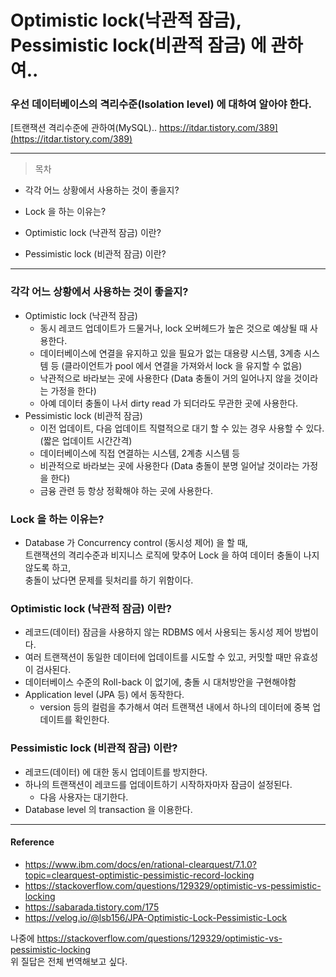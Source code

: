 # Optimistic lock(낙관적 잠금), Pessimistic lock(비관적 잠금) 에 관하여..

### 우선 데이터베이스의 격리수준(Isolation level) 에 대하여 알아야 한다.

[트랜잭션 격리수준에 관하여(MySQL).. https://itdar.tistory.com/389](https://itdar.tistory.com/389)

---

> 목차

- 각각 어느 상황에서 사용하는 것이 좋을지?

- Lock 을 하는 이유는?

- Optimistic lock (낙관적 잠금) 이란?

- Pessimistic lock (비관적 잠금) 이란?



---

### 각각 어느 상황에서 사용하는 것이 좋을지?
- Optimistic lock (낙관적 잠금)
    - 동시 레코드 업데이트가 드물거나, lock 오버헤드가 높은 것으로 예상될 때 사용한다.
    - 데이터베이스에 연결을 유지하고 있을 필요가 없는 대용량 시스템, 3계층 시스템 등 (클라이언트가 pool 에서 연결을 가져와서 lock 을 유지할 수 없음)
    - 낙관적으로 바라보는 곳에 사용한다 (Data 충돌이 거의 일어나지 않을 것이라는 가정을 한다)
    - 아예 데이터 충돌이 나서 dirty read 가 되더라도 무관한 곳에 사용한다.
- Pessimistic lock (비관적 잠금)
    - 이전 업데이트, 다음 업데이트 직렬적으로 대기 할 수 있는 경우 사용할 수 있다. (짧은 업데이트 시간간격)
    - 데이터베이스에 직접 연결하는 시스템, 2계층 시스템 등
    - 비관적으로 바라보는 곳에 사용한다 (Data 충돌이 분명 일어날 것이라는 가정을 한다)
    - 금융 관련 등 항상 정확해야 하는 곳에 사용한다.

### Lock 을 하는 이유는?
- Database 가 Concurrency control (동시성 제어) 을 할 때,  
  트랜잭션의 격리수준과 비지니스 로직에 맞추어 Lock 을 하여
  데이터 충돌이 나지 않도록 하고,  
  충돌이 났다면 문제를 뒷처리를 하기 위함이다.

### Optimistic lock (낙관적 잠금) 이란?
- 레코드(데이터) 잠금을 사용하지 않는 RDBMS 에서 사용되는 동시성 제어 방법이다.
- 여러 트랜잭션이 동일한 데이터에 업데이트를 시도할 수 있고, 커밋할 때만 유효성이 검사된다.
- 데이터베이스 수준의 Roll-back 이 없기에, 충돌 시 대처방안을 구현해야함
- Application level (JPA 등) 에서 동작한다.
    - version 등의 컬럼을 추가해서 여러 트랜잭션 내에서 하나의 데이터에 중복 업데이트를 확인한다.

### Pessimistic lock (비관적 잠금) 이란?
- 레코드(데이터) 에 대한 동시 업데이트를 방지한다.
- 하나의 트랜잭션이 레코드를 업데이트하기 시작하자마자 잠금이 설정된다.
    - 다음 사용자는 대기한다.
- Database level 의 transaction 을 이용한다.

---

#### Reference
- https://www.ibm.com/docs/en/rational-clearquest/7.1.0?topic=clearquest-optimistic-pessimistic-record-locking
- https://stackoverflow.com/questions/129329/optimistic-vs-pessimistic-locking
- https://sabarada.tistory.com/175
- https://velog.io/@lsb156/JPA-Optimistic-Lock-Pessimistic-Lock

나중에 https://stackoverflow.com/questions/129329/optimistic-vs-pessimistic-locking  
위 질답은 전체 번역해보고 싶다. 